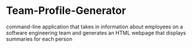 # Team-Profile-Generator
command-line application that takes in information about employees on a software engineering team and generates an HTML webpage that displays summaries for each person
